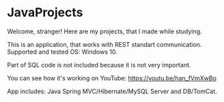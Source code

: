 # JavaProjects
Welcome, stranger! Here are my projects, that I made while studying.

This is an application, that works with REST standart communication. Supported and tested OS: Windows 10.

Part of SQL code is not included because it is not very important.

You can see how it's working on YouTube: https://youtu.be/han_fVmXwBo

App includes: Java Spring MVC/Hibernate/MySQL Server and DB/TomCat.
